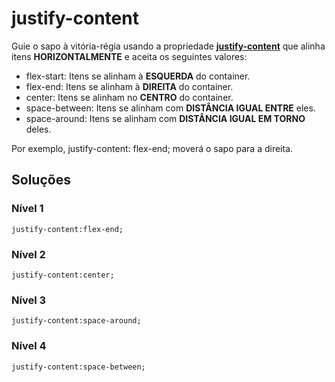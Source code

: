 # justify-content #

Guie o sapo à vitória-régia usando a propriedade **<u>justify-content</u>** que alinha itens **HORIZONTALMENTE** e aceita os seguintes valores:

- flex-start: Itens se alinham à **ESQUERDA** do container.
- flex-end: Itens se alinham à **DIREITA** do container.
- center: Itens se alinham no **CENTRO** do container.
- space-between: Itens se alinham com **DISTÂNCIA IGUAL ENTRE** eles.
- space-around: Itens se alinham com **DISTÂNCIA IGUAL EM TORNO** deles.

Por exemplo, justify-content: flex-end; moverá o sapo para a direita.

## Soluções ##

### Nível 1 ###

` justify-content:flex-end; `

### Nível 2 ###

` justify-content:center; `

### Nível 3 ###

` justify-content:space-around; `

### Nível 4 ###

` justify-content:space-between; `
